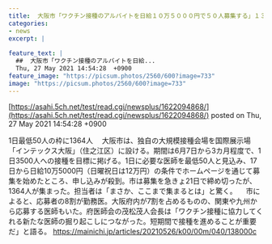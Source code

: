 ```yaml
---
title:  大阪市「ワクチン接種のアルバイトを日給１０万５０００円で５０人募集する」１３６４人が殺到 九州や関東からも応募  
categories:
- news
excerpt: |
  
feature_text: |
  ##  大阪市「ワクチン接種のアルバイトを日給...
  Thu, 27 May 2021 14:54:28  +0900
feature_image: "https://picsum.photos/2560/600?image=733"
image: "https://picsum.photos/2560/600?image=733"
---
```


[https://asahi.5ch.net/test/read.cgi/newsplus/1622094868/](https://asahi.5ch.net/test/read.cgi/newsplus/1622094868/)
posted on Thu, 27 May 2021 14:54:28  +0900

<!--more-->

1日最低50人の枠に1364人 　大阪市は、独自の大規模接種会場を国際展示場「インテックス大阪」（住之江区）に設ける。期間は6月7日から3カ月程度で、1日3500人への接種を目標に掲げる。1日に必要な医師を最低50人と見込み、17日から日給10万5000円（日曜祝日は12万円）の条件でホームページを通じて募集を始めたところ、申し込みが殺到。市は募集を急きょ21日で締め切ったが、1364人が集まった。担当者は「まさか、ここまで集まるとは」と驚く。 　市によると、応募者の8割が勤務医。大阪府内が7割を占めるものの、関東や九州から応募する医師もいた。府医師会の茂松茂人会長は「ワクチン接種に協力してくれる新たな医師の掘り起こしにつながった。短期間で接種を進めることが重要だ」と語る。 https://mainichi.jp/articles/20210526/k00/00m/040/138000c
